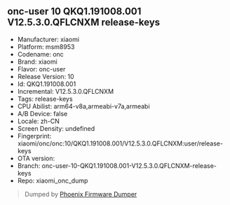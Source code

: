 ## onc-user 10 QKQ1.191008.001 V12.5.3.0.QFLCNXM release-keys
- Manufacturer: xiaomi
- Platform: msm8953
- Codename: onc
- Brand: xiaomi
- Flavor: onc-user
- Release Version: 10
- Id: QKQ1.191008.001
- Incremental: V12.5.3.0.QFLCNXM
- Tags: release-keys
- CPU Abilist: arm64-v8a,armeabi-v7a,armeabi
- A/B Device: false
- Locale: zh-CN
- Screen Density: undefined
- Fingerprint: xiaomi/onc/onc:10/QKQ1.191008.001/V12.5.3.0.QFLCNXM:user/release-keys
- OTA version: 
- Branch: onc-user-10-QKQ1.191008.001-V12.5.3.0.QFLCNXM-release-keys
- Repo: xiaomi_onc_dump


>Dumped by [Phoenix Firmware Dumper](https://github.com/DroidDumps/phoenix_firmware_dumper)
